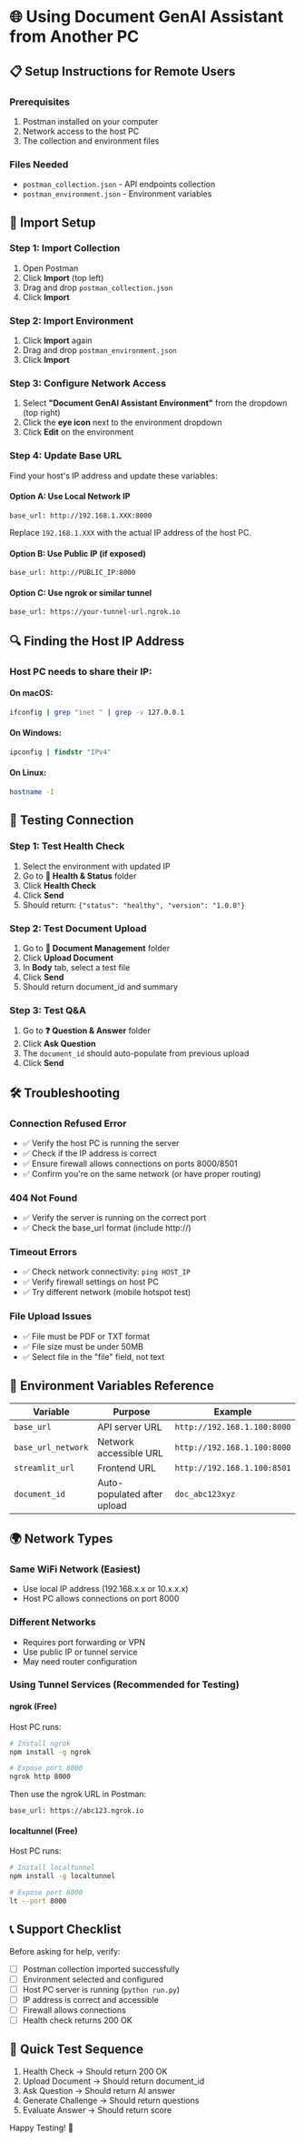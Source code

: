 # 🌐 Using Document GenAI Assistant from Another PC

## 📋 **Setup Instructions for Remote Users**

### **Prerequisites**
1. Postman installed on your computer
2. Network access to the host PC
3. The collection and environment files

### **Files Needed**
- `postman_collection.json` - API endpoints collection
- `postman_environment.json` - Environment variables

## 🔧 **Import Setup**

### **Step 1: Import Collection**
1. Open Postman
2. Click **Import** (top left)
3. Drag and drop `postman_collection.json`
4. Click **Import**

### **Step 2: Import Environment**
1. Click **Import** again
2. Drag and drop `postman_environment.json`
3. Click **Import**

### **Step 3: Configure Network Access**
1. Select **"Document GenAI Assistant Environment"** from the dropdown (top right)
2. Click the **eye icon** next to the environment dropdown
3. Click **Edit** on the environment

### **Step 4: Update Base URL**
Find your host's IP address and update these variables:

#### **Option A: Use Local Network IP**
```
base_url: http://192.168.1.XXX:8000
```
Replace `192.168.1.XXX` with the actual IP address of the host PC.

#### **Option B: Use Public IP (if exposed)**
```
base_url: http://PUBLIC_IP:8000
```

#### **Option C: Use ngrok or similar tunnel**
```
base_url: https://your-tunnel-url.ngrok.io
```

## 🔍 **Finding the Host IP Address**

### **Host PC needs to share their IP:**

#### **On macOS:**
```bash
ifconfig | grep "inet " | grep -v 127.0.0.1
```

#### **On Windows:**
```cmd
ipconfig | findstr "IPv4"
```

#### **On Linux:**
```bash
hostname -I
```

## 📱 **Testing Connection**

### **Step 1: Test Health Check**
1. Select the environment with updated IP
2. Go to **🏥 Health & Status** folder
3. Click **Health Check**
4. Click **Send**
5. Should return: `{"status": "healthy", "version": "1.0.0"}`

### **Step 2: Test Document Upload**
1. Go to **📄 Document Management** folder
2. Click **Upload Document**
3. In **Body** tab, select a test file
4. Click **Send**
5. Should return document_id and summary

### **Step 3: Test Q&A**
1. Go to **❓ Question & Answer** folder
2. Click **Ask Question**
3. The `document_id` should auto-populate from previous upload
4. Click **Send**

## 🛠️ **Troubleshooting**

### **Connection Refused Error**
- ✅ Verify the host PC is running the server
- ✅ Check if the IP address is correct
- ✅ Ensure firewall allows connections on ports 8000/8501
- ✅ Confirm you're on the same network (or have proper routing)

### **404 Not Found**
- ✅ Verify the server is running on the correct port
- ✅ Check the base_url format (include http://)

### **Timeout Errors**
- ✅ Check network connectivity: `ping HOST_IP`
- ✅ Verify firewall settings on host PC
- ✅ Try different network (mobile hotspot test)

### **File Upload Issues**
- ✅ File must be PDF or TXT format
- ✅ File size must be under 50MB
- ✅ Select file in the "file" field, not text

## 🔧 **Environment Variables Reference**

| Variable | Purpose | Example |
|----------|---------|---------|
| `base_url` | API server URL | `http://192.168.1.100:8000` |
| `base_url_network` | Network accessible URL | `http://192.168.1.100:8000` |
| `streamlit_url` | Frontend URL | `http://192.168.1.100:8501` |
| `document_id` | Auto-populated after upload | `doc_abc123xyz` |

## 🌍 **Network Types**

### **Same WiFi Network (Easiest)**
- Use local IP address (192.168.x.x or 10.x.x.x)
- Host PC allows connections on port 8000

### **Different Networks**
- Requires port forwarding or VPN
- Use public IP or tunnel service
- May need router configuration

### **Using Tunnel Services (Recommended for Testing)**

#### **ngrok (Free)**
Host PC runs:
```bash
# Install ngrok
npm install -g ngrok

# Expose port 8000
ngrok http 8000
```

Then use the ngrok URL in Postman:
```
base_url: https://abc123.ngrok.io
```

#### **localtunnel (Free)**
Host PC runs:
```bash
# Install localtunnel
npm install -g localtunnel

# Expose port 8000
lt --port 8000
```

## 📞 **Support Checklist**

Before asking for help, verify:
- [ ] Postman collection imported successfully
- [ ] Environment selected and configured
- [ ] Host PC server is running (`python run.py`)
- [ ] IP address is correct and accessible
- [ ] Firewall allows connections
- [ ] Health check returns 200 OK

## 🎯 **Quick Test Sequence**
1. Health Check → Should return 200 OK
2. Upload Document → Should return document_id
3. Ask Question → Should return AI answer
4. Generate Challenge → Should return questions
5. Evaluate Answer → Should return score

Happy Testing! 🚀
